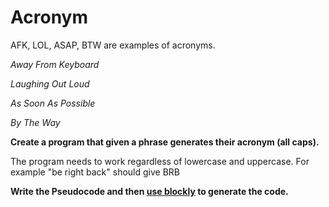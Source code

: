 # Acronym

AFK, LOL, ASAP, BTW are examples of acronyms.

_Away From Keyboard_

_Laughing Out Loud_

_As Soon As Possible_

_By The Way_

**Create a program that given a phrase generates their acronym (all caps).**

The program needs to work regardless of lowercase and uppercase. For example "be right back" should give BRB

**Write the Pseudocode and then [use blockly](lockly-demohttps://b.appspot.com/static/demos/code/index.html) to generate the code.**
